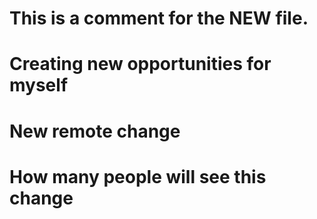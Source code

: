 # This is a comment for the NEW file.

# Creating new opportunities for myself

# New remote change

# How many people will see this change
